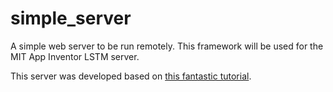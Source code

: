 # simple_server
A simple web server to be run remotely. This framework will be used for the MIT App Inventor LSTM server.

This server was developed based on [this fantastic tutorial](https://www.sitepoint.com/build-a-simple-web-server-with-node-js/).
